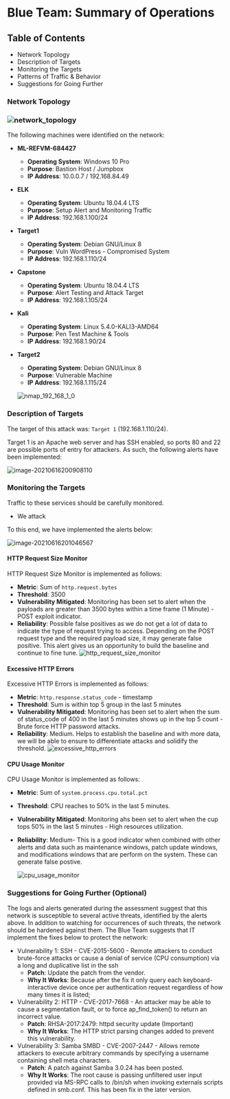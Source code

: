 # Blue Team: Summary of Operations

## Table of Contents
- Network Topology
- Description of Targets
- Monitoring the Targets
- Patterns of Traffic & Behavior
- Suggestions for Going Further

### Network Topology

### ![network_topology](images/defensive/network_topology.png)

The following machines were identified on the network:
- **ML-REFVM-684427**
  
  - **Operating System**: Windows 10 Pro
  - **Purpose**: Bastion Host / Jumpbox
  - **IP Address**: 10.0.0.7 / 192.168.84.49
- **ELK**
  
  - **Operating System**: Ubuntu 18.04.4 LTS
  - **Purpose**: Setup Alert and Monitoring Traffic
  - **IP Address**: 192.168.1.100/24
- **Target1**
  
  - **Operating System**: Debian GNU/Linux 8
  - **Purpose**: Vuln WordPress - Compromised System
  - **IP Address**: 192.168.1.110/24
- **Capstone**
  
  - **Operating System**: Ubuntu 18.04.4 LTS
  - **Purpose**: Alert Testing and Attack Target
  - **IP Address**: 192.168.1.105/24
- **Kali**
  
  - **Operating System**: Linux 5.4.0-KALI3-AMD64
  - **Purpose**: Pen Test Machine & Tools
  - **IP Address**: 192.168.1.90/24
- **Target2**
  
  - **Operating System**: Debian GNU/Linux 8
  - **Purpose**: Vulnerable Machine
  - **IP Address**: 192.168.1.115/24
  
  ![nmap_192_168_1_0](images/defensive/nmap_192_168_1_0.png)

### Description of Targets
The target of this attack was: `Target 1` (192.168.1.110/24).

Target 1 is an Apache web server and has SSH enabled, so ports 80 and 22 are possible ports of entry for attackers. As such, the following alerts have been implemented:

![image-20210616200908110](images/defensive/network_port_enumeration.png)

### Monitoring the Targets

Traffic to these services should be carefully monitored. 

* We attack

To this end, we have implemented the alerts below:

![image-20210616201046567](images/defensive/watches.png)

#### HTTP Request Size Monitor
HTTP Request Size Monitor is implemented as follows:
  - **Metric**: Sum of `http.request.bytes`
  - **Threshold**: 3500
  - **Vulnerability Mitigated**: Monitoring has been set to alert when the payloads are greater than 3500 bytes within a time frame (1 Minute) - POST exploit indicator.
  - **Reliability**: Possible false positives as we do not get a lot of data to indicate the type of request trying to access.  Depending on the POST request type and the required payload size, it may generate false positive.  This alert gives us an opportunity to build the baseline and continue to fine tune.
    ![http_request_size_monitor](images/defensive/http_request_size_monitor.png)

#### Excessive HTTP Errors
Excessive HTTP Errors is implemented as follows:
  - **Metric**: `http.response.status_code` - timestamp
  - **Threshold**: Sum is within top 5 group in the last 5 minutes
  - **Vulnerability Mitigated**: Monitoring has been set to alert when the sum of status_code of 400 in the last 5 minutes shows up in the top 5 count - Brute force HTTP password attacks.
  - **Reliability**: Medium.  Helps to establish the baseline and with more data, we will be able to ensure to differentiate attacks and solidify the threshold. 
    ![excessive_http_errors](images/defensive/excessive_http_errors.png)

#### CPU Usage Monitor
CPU Usage Monitor is implemented as follows:
  - **Metric**: Sum of `system.process.cpu.total.pct`

  - **Threshold**: CPU reaches to 50% in the last 5 minutes.

  - **Vulnerability Mitigated**: Monitoring ahs been set to alert when the cup tops 50% in the last 5 minutes - High resources utilization.

  - **Reliability**: Medium- This is a good indicator when combined with other alerts and data such as maintenance windows, patch update windows, and modifications windows that are perform on the system. These can generate false postive.

    ![cpu_usage_monitor](images/defensive/cpu_usage_monitor.png)

### Suggestions for Going Further (Optional)
The logs and alerts generated during the assessment suggest that this network is susceptible to several active threats, identified by the alerts above. In addition to watching for occurrences of such threats, the network should be hardened against them. The Blue Team suggests that IT implement the fixes below to protect the network:
- Vulnerability 1: SSH - CVE-2015-5600 - Remote attackers to conduct brute-force attacks or cause a denial of service (CPU consumption) via a long and duplicative list in the ssh
  - **Patch**: Update the patch from the vendor.
  - **Why It Works**: Because after the fix it only query each keyboard-interactive device once per authentication request regardless of how many times it is listed;
- Vulnerability 2: HTTP - CVE-2017-7668 - An attacker may be able to cause a segmentation fault, or to force ap_find_token() to return an incorrect value.
  - **Patch**: RHSA-2017:2479: httpd security update (Important)
  - **Why It Works**: The HTTP strict parsing changes added to prevent this vulnerability.
- Vulnerability 3: Samba SMBD - CVE-2007-2447 - Allows remote attackers to execute arbitrary commands by specifying a username containing shell meta characters.
  - **Patch**: A patch against Samba 3.0.24 has been posted.
  - **Why It Works**: The root cause is passing unfiltered user input provided via MS-RPC calls to /bin/sh when invoking externals scripts defined in smb.conf.  This has been fix in the later version.